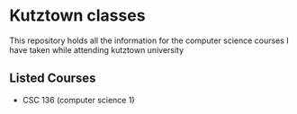 # Kutztown classes

This repository holds all the information for the computer science courses I have taken while attending kutztown university
## Listed Courses
- CSC 136 (computer science 1)
